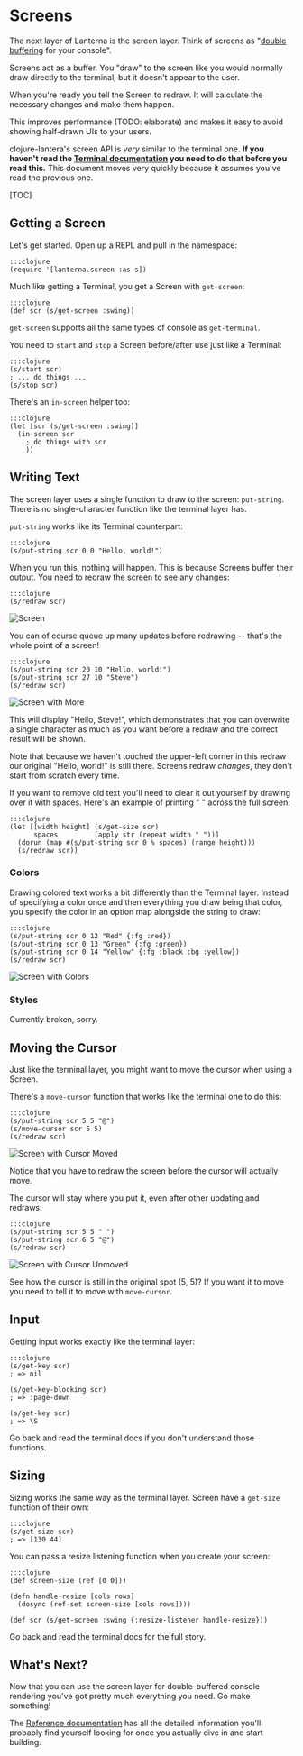 Screens
=======

The next layer of Lanterna is the screen layer.  Think of screens as "[double
buffering][] for your console".

[double buffering]: https://en.wikipedia.org/wiki/Multiple_buffering#Double_buffering_in_computer_graphics

Screens act as a buffer.  You "draw" to the screen like you would normally draw
directly to the terminal, but it doesn't appear to the user.

When you're ready you tell the Screen to redraw.  It will calculate the
necessary changes and make them happen.

This improves performance (TODO: elaborate) and makes it easy to avoid
showing half-drawn UIs to your users.

clojure-lantera's screen API is *very* similar to the terminal one.  **If you
haven't read the [Terminal documentation](../terminals/) you need to do that
before you read this.**  This document moves very quickly because it assumes
you've read the previous one.

[TOC]

Getting a Screen
----------------

Let's get started.  Open up a REPL and pull in the namespace:

    :::clojure
    (require '[lanterna.screen :as s])

Much like getting a Terminal, you get a Screen with `get-screen`:

    :::clojure
    (def scr (s/get-screen :swing))

`get-screen` supports all the same types of console as `get-terminal`.

You need to `start` and `stop` a Screen before/after use just like a Terminal:

    :::clojure
    (s/start scr)
    ; ... do things ...
    (s/stop scr)

There's an `in-screen` helper too:

    :::clojure
    (let [scr (s/get-screen :swing)]
      (in-screen scr
        ; do things with scr
        ))


Writing Text
------------

The screen layer uses a single function to draw to the screen: `put-string`.
There is no single-character function like the terminal layer has.

`put-string` works like its Terminal counterpart:

    :::clojure
    (s/put-string scr 0 0 "Hello, world!")

When you run this, nothing will happen.  This is because Screens buffer their
output.  You need to redraw the screen to see any changes:

    :::clojure
    (s/redraw scr)

![Screen](http://i.imgur.com/79Qr1.png)

You can of course queue up many updates before redrawing -- that's the whole
point of a screen!

    :::clojure
    (s/put-string scr 20 10 "Hello, world!")
    (s/put-string scr 27 10 "Steve")
    (s/redraw scr)

![Screen with More](http://i.imgur.com/tLm16.png)

This will display "Hello, Steve!", which demonstrates that you can overwrite
a single character as much as you want before a redraw and the correct result
will be shown.

Note that because we haven't touched the upper-left corner in this redraw our
original "Hello, world!" is still there.  Screens redraw *changes*, they don't
start from scratch every time.

If you want to remove old text you'll need to clear it out yourself by drawing
over it with spaces. Here's an example of printing " " across the full screen:

    :::clojure
    (let [[width height] (s/get-size scr)
          spaces         (apply str (repeat width " "))]
      (dorun (map #(s/put-string scr 0 % spaces) (range height)))
      (s/redraw scr))

### Colors

Drawing colored text works a bit differently than the Terminal layer.  Instead
of specifying a color once and then everything you draw being that color, you
specify the color in an option map alongside the string to draw:

    :::clojure
    (s/put-string scr 0 12 "Red" {:fg :red})
    (s/put-string scr 0 13 "Green" {:fg :green})
    (s/put-string scr 0 14 "Yellow" {:fg :black :bg :yellow})
    (s/redraw scr)

![Screen with Colors](http://i.imgur.com/uC1qk.png)

### Styles

Currently broken, sorry.

Moving the Cursor
-----------------

Just like the terminal layer, you might want to move the cursor when using
a Screen.

There's a `move-cursor` function that works like the terminal one to do this:

    :::clojure
    (s/put-string scr 5 5 "@")
    (s/move-cursor scr 5 5)
    (s/redraw scr)

![Screen with Cursor Moved](http://i.imgur.com/gQ2FO.png)

Notice that you have to redraw the screen before the cursor will actually move.

The cursor will stay where you put it, even after other updating and redraws:

    :::clojure
    (s/put-string scr 5 5 " ")
    (s/put-string scr 6 5 "@")
    (s/redraw scr)

![Screen with Cursor Unmoved](http://i.imgur.com/XTd1I.png)

See how the cursor is still in the original spot (5, 5)?  If you want it to move
you need to tell it to move with `move-cursor`.

Input
-----

Getting input works exactly like the terminal layer:

    :::clojure
    (s/get-key scr)
    ; => nil

    (s/get-key-blocking scr)
    ; => :page-down

    (s/get-key scr)
    ; => \S

Go back and read the terminal docs if you don't understand those functions.

Sizing
------

Sizing works the same way as the terminal layer.  Screen have a `get-size`
function of their own:

    :::clojure
    (s/get-size scr)
    ; => [130 44]

You can pass a resize listening function when you create your screen:

    :::clojure
    (def screen-size (ref [0 0]))

    (defn handle-resize [cols rows]
      (dosync (ref-set screen-size [cols rows])))

    (def scr (s/get-screen :swing {:resize-listener handle-resize}))

Go back and read the terminal docs for the full story.

What's Next?
------------

Now that you can use the screen layer for double-buffered console rendering
you've got pretty much everything you need.  Go make something!

The [Reference documentation](../reference/) has all the detailed information
you'll probably find yourself looking for once you actually dive in and start
building.
